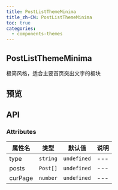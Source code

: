 ```yaml
---
title: PostListThemeMinima
title_zh-CN: PostListThemeMinima
toc: true
categories:
  - components-themes
---
```


## PostListThemeMinima

极简风格，适合主要首页突出文字的板块

## 预览

<PostListThemeMinimaPG />

## API

### Attributes

| 属性名  | 类型     | 默认值      | 说明 |
| ------- | -------- | ----------- | ---- |
| type    | `string` | `undefined` | ---  |
| posts   | `Post[]` | `undefined` | ---  |
| curPage | `number` | `undefined` | ---  |
